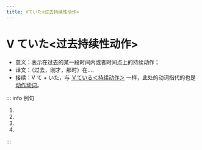 ```yaml
---
title: Vていた<过去持续性动作>
---
```


# V ていた<过去持续性动作>

- 意义：表示在过去的某一段时间内或者时间点上的持续动作；
- 译文：（过去，刚才，那时）在....
- 接续：V て + いた，与 [Ｖている＜持续动作＞](./1-8-1.md#1ｖている＜持续动作＞) 一样，此处的动词指代的也是 [动作动词](../../term/1-8-1.html)。

::: info 例句

1. <grammer-content sentence="[高橋/たかはし]さんはさっき、[留学生館/りゅうがくせいかん]の[自習室/じしゅうしつ]で[宿題/しゅくだい]を**していましたよ**。" trans="刚才高桥在留学生馆的自习室里做作业哦。" />
2. <grammer-content sentence="[午前中/ごぜんちゅう]は[図書館/としょかん]で**[勉強/べんきょう]していました**。" trans="我上午在图书馆学习。" />
3. <grammer-content sentence="８[時/じ]から１０[時/じ]まではテレビを**[見/み]ていた**。" trans="8点到10点那会儿我在看电视。" />
4. <grammer-content sentence="[午後/ごご]の３[時/じ]ごろ、インターネットで[資料/しりょう]を**[調/しら]べていた**。" trans="下午3点左右，我在网上查资料。" />

:::
